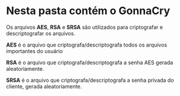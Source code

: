 # Nesta pasta contém o GonnaCry

Os arquivos **AES**, **RSA** e **SRSA** são utilizados para criptografar e descriptografar os arquivos.

**AES** é o arquivo que criptografa/descriptografa todos os arquivos importantes do usuário

**RSA** é o arquivo que criptografa/descriptografa a senha AES gerada aleatoriamente.

**SRSA** é o arquivo que criptografa/descriptografa a senha privada do cliente, gerada aleatoriamente.
